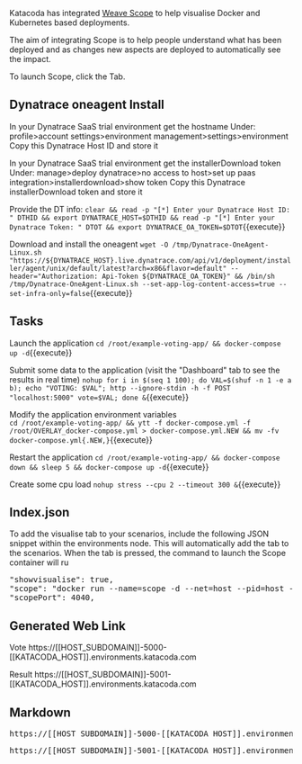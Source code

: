 Katacoda has integrated [Weave Scope](https://weave.works/scope) to help visualise Docker and Kubernetes based deployments.

The aim of integrating Scope is to help people understand what has been deployed and as changes new aspects are deployed to automatically see the impact.

To launch Scope, click the Tab.

## Dynatrace oneagent Install
In your Dynatrace SaaS trial environment get the hostname
Under: profile>account settings>environment management>settings>environment
Copy this Dynatrace Host ID and store it

In your Dynatrace SaaS trial environment get the installerDownload token
Under: manage>deploy dynatrace>no access to host>set up paas integration>installerdownload>show token
Copy this Dynatrace installerDownload token and store it

Provide the DT info:
`clear && read -p "[*] Enter your Dynatrace Host ID: " DTHID && export DYNATRACE_HOST=$DTHID && read -p "[*] Enter your Dynatrace Token: " DTOT && export DYNATRACE_OA_TOKEN=$DTOT`{{execute}}

Download and install the oneagent
`wget -O /tmp/Dynatrace-OneAgent-Linux.sh "https://${DYNATRACE_HOST}.live.dynatrace.com/api/v1/deployment/installer/agent/unix/default/latest?arch=x86&flavor=default" --header="Authorization: Api-Token ${DYNATRACE_OA_TOKEN}" && /bin/sh /tmp/Dynatrace-OneAgent-Linux.sh --set-app-log-content-access=true --set-infra-only=false`{{execute}}



## Tasks

Launch the application 
`cd /root/example-voting-app/ && docker-compose up -d`{{execute}}

Submit some data to the application (visit the "Dashboard" tab to see the results in real time) 
`nohup for i in $(seq 1 100); do VAL=$(shuf -n 1 -e a b); echo "VOTING: $VAL"; http --ignore-stdin -h -f POST "localhost:5000" vote=$VAL; done &`{{execute}}

Modify the application environment variables  
`cd /root/example-voting-app/ && ytt -f docker-compose.yml -f /root/OVERLAY_docker-compose.yml > docker-compose.yml.NEW && mv -fv docker-compose.yml{.NEW,}`{{execute}}

Restart the application 
`cd /root/example-voting-app/ && docker-compose down && sleep 5 && docker-compose up -d`{{execute}}

Create some cpu load 
`nohup stress --cpu 2 --timeout 300 &`{{execute}}



## Index.json

To add the visualise tab to your scenarios, include the following JSON snippet within the environments node. This will automatically add the tab to the scenarios. When the tab is pressed, the command to launch the Scope container will ru

<pre class="file">
"showvisualise": true,
"scope": "docker run --name=scope -d --net=host --pid=host --privileged -v /var/run/docker.sock:/var/run/docker.sock:rw weaveworks/scope:1.9.1 --probe.docker=true",
"scopePort": 4040,
</pre>


## Generated Web Link

Vote
https://[[HOST_SUBDOMAIN]]-5000-[[KATACODA_HOST]].environments.katacoda.com

Result
https://[[HOST_SUBDOMAIN]]-5001-[[KATACODA_HOST]].environments.katacoda.com


## Markdown

<pre>https://[[HOST_SUBDOMAIN]]-5000-[[KATACODA_HOST]].environments.katacoda.com</pre>

<pre>https://[[HOST_SUBDOMAIN]]-5001-[[KATACODA_HOST]].environments.katacoda.com</pre>


